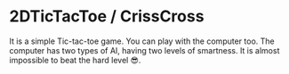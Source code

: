 # 2DTicTacToe / CrissCross
It is a simple Tic-tac-toe game. You can play with the computer too. The computer has two types of AI, having two levels of smartness. It is almost impossible to beat the hard level :sunglasses:.
